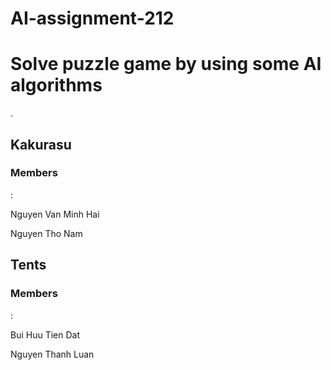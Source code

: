 # AI-assignment-212

<h1>Solve puzzle game by using some AI algorithms</h1>.

<h2>Kakurasu</h2>
<h3>Members</h3>:
<p>Nguyen Van Minh Hai</p>
<p>Nguyen Tho Nam</p>
<h2>Tents</h2>
<h3>Members</h3>:
<p>Bui Huu Tien Dat</p>
<p>Nguyen Thanh Luan</p>